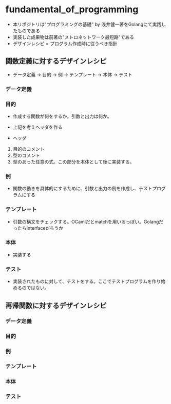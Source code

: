 # fundamental_of_programming

* 本リポジトリは"プログラミングの基礎" by 浅井健一著をGolangにて実践したものである
* 実装した成果物は前著の"メトロネットワーク最短路"である
* デザインレシピ = プログラム作成時に従うべき指針

## 関数定義に対するデザインレシピ
* データ定義 -> 目的 -> 例 -> テンプレート -> 本体 -> テスト

### データ定義

### 目的
* 作成する関数が何をするか。引数と出力は何か。
* 上記を考えヘッダを作る

* ヘッダ
1. 目的のコメント
2. 型のコメント
3. 型のあった任意の式。この部分を本体として後に実装する。

### 例
* 関数の動きを具体的にするために、引数と出力の例を作成し、テストプログラムにする

### テンプレート
* 引数の構文をチェックする。OCamlだとmatchを用いるっぽい。GolangだったらInterfaceだろうか

### 本体
* 実装する

### テスト
* 実装されたものに対して、テストをする。ここでテストプログラムを作り始めるのではない。

## 再帰関数に対するデザインレシピ
### データ定義
### 目的
### 例
### テンプレート
### 本体
### テスト